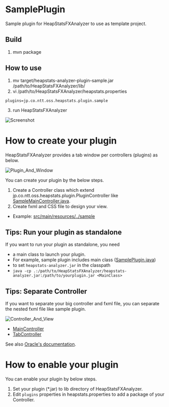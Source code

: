 # SamplePlugin
Sample plugin for HeapStatsFXAnalyzer to use as template project.

## Build

 1. mvn package

## How to use

 1. mv target/heapstats-analyzer-plugin-sample.jar /path/to/HeapStatsFXAnalyzer/lib/
 2. vi /path/to/HeapStatsFXAnalyzer/heapstats.properties
 
 ```
 plugins=jp.co.ntt.oss.heapstats.plugin.sample
 ```
 3. run HeapStatsFXAnalyzer
 
 ![Screenshot](https://raw.github.com/wiki/HeapStats/SamplePlugin/image/screenshot.png)


# How to create your plugin

HeapStatsFXAnalyzer provides a tab window per controllers (plugins) as below.

![Plugin_And_Window](https://raw.github.com/wiki/HeapStats/SamplePlugin/image/1_tab_is_1_plugin.png)

You can create your plugin by the below steps.

 1. Create a Controller class which extend jp.co.ntt.oss.heapstats.plugin.PluginController like [SampleMainController.java](https://github.com/HeapStats/SamplePlugin/blob/master/src/main/java/jp/co/ntt/oss/heapstats/plugin/sample/SampleMainController.java).
 2. Create fxml and CSS file to design your view.
  * Example: [src/main/resources/../sample](https://github.com/HeapStats/SamplePlugin/tree/master/src/main/resources/jp/co/ntt/oss/heapstats/plugin/sample)

## Tips: Run your plugin as standalone

If you want to run your plugin as standalone, you need 

 * a main class to launch your plugin. 
  * For example, sample plugin includes main class ([SamplePlugin.java](https://github.com/HeapStats/SamplePlugin/blob/master/src/main/java/jp/co/ntt/oss/heapstats/plugin/sample/SamplePlugin.java))
 * to set `heapstats-analyzer.jar` in the classpath
  * `java -cp .:/path/to/HeapStatsFXAnalyzer/heapstats-analyzer.jar:/path/to/yourplugin.jar <MainClass>`

## Tips: Separate Controller 

If you want to separate your big controller and fxml file, you can separate the nested fxml file like sample plugin.

![Controller_And_View](https://raw.github.com/wiki/HeapStats/SamplePlugin/image/controllers.png)

 * [MainController](https://github.com/HeapStats/SamplePlugin/tree/master/src/main/java/jp/co/ntt/oss/heapstats/plugin/sample)
 * [TabController](https://github.com/HeapStats/SamplePlugin/tree/master/src/main/java/jp/co/ntt/oss/heapstats/plugin/sample/tabs)

See also [Oracle's documentation](https://docs.oracle.com/javase/8/javafx/api/javafx/fxml/doc-files/introduction_to_fxml.html#nested_controllers).

# How to enable your plugin

You can enable your plugin by below steps. 
 
 1. Set your plugin (*.jar) to lib directory of HeapStatsFXAnalyzer.
 2. Edit `plugins` properties in heapstats.properties to add a package of your Controller.
